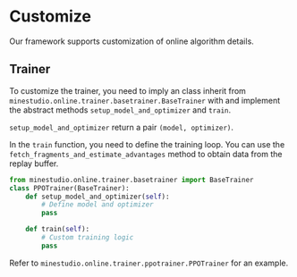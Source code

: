 <!--
 * @Date: 2025-03-18 14:36:00
 * @LastEditors: muzhancun muzhancun@stu.pku.edu.cn
 * @LastEditTime: 2025-05-28 16:46:45
 * @FilePath: /MineStudio/docs/source/online/customization.md
-->
# Customize

Our framework supports customization of online algorithm details.

## Trainer

To customize the trainer, you need to imply an class inherit from `minestudio.online.trainer.basetrainer.BaseTrainer` with and implement the abstract methods `setup_model_and_optimizer` and `train`. 

`setup_model_and_optimizer` return a pair `(model, optimizer)`.

In the `train` function, you need to define the training loop. You can use the `fetch_fragments_and_estimate_advantages` method to obtain data from the replay buffer.

```python
from minestudio.online.trainer.basetrainer import BaseTrainer
class PPOTrainer(BaseTrainer):
    def setup_model_and_optimizer(self):
        # Define model and optimizer
        pass

    def train(self):
        # Custom training logic
        pass
```

Refer to `minestudio.online.trainer.ppotrainer.PPOTrainer` for an example. 
